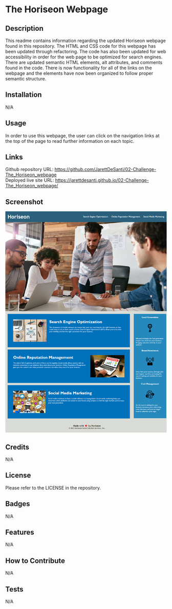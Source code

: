 # The Horiseon Webpage

## Description

This readme contains information regarding the updated Horiseon webpage found in this repository. The HTML and CSS code for this webpage has been updated through refactoring. The code has also been updated for web accessibility in order for the web page to be optimized for search engines. There are updated semantic HTML elements, alt attributes, and comments found in the code. There is now functionality for all of the links on the webpage and the elements have now been organized to follow proper semantic structure. 

## Installation

N/A

## Usage

In order to use this webpage, the user can click on the navigation links at the top of the page to read further information on each topic. 

## Links

Github repository URL: https://github.com/JarettDeSanti/02-Challenge-The_Horiseon_webpage <br>
Deployed live site URL: https://jarettdesanti.github.io/02-Challenge-The_Horiseon_webpage/

## Screenshot

![Alt text](<Horiseon Screenshot.png>)

## Credits

N/A

## License

Please refer to the LICENSE in the repository.

## Badges
N/A

## Features
N/A

## How to Contribute
N/A

## Tests
N/A